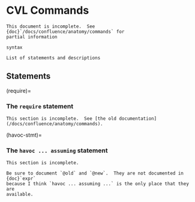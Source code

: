 CVL Commands
============

```{todo}
This document is incomplete.  See {doc}`/docs/confluence/anatomy/commands` for
partial information
```

```{todo}
syntax
```

```{todo}
List of statements and descriptions
```

Statements
----------

(require)=
### The `require` statement

```{todo}
This section is incomplete.  See [the old documentation](/docs/confluence/anatomy/commands).
```

(havoc-stmt)=
### The `havoc ... assuming` statement

```{todo}
This section is incomplete.
```

```{todo}
Be sure to document `@old` and `@new`.  They are not documented in {doc}`expr`
because I think `havoc ... assuming ...` is the only place that they are
available.
```

